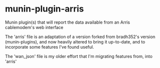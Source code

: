 # munin-plugin-arris
Munin plugin(s) that will report the data available from an Arris cablemodem's web interface

The 'arris' file is an adaptation of a version forked from  bradh352's version (munin-plugins), and now heavily altered to bring it up-to-date, and to incorporate some features I've found useful.

The 'wan_json' file is my older effort that I'm migrating features from, into 'arris'
